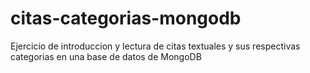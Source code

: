 # citas-categorias-mongodb
Ejercicio de introduccion y lectura de citas textuales y sus respectivas categorias en una base de datos de MongoDB
